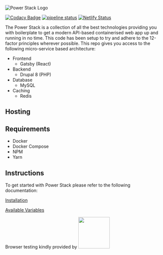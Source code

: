 ![Power Stack Logo](https://i.imgur.com/TZmwxww.png)

[![Codacy Badge](https://api.codacy.com/project/badge/Grade/067c31a35eec4e348dcef717a7aff582)](https://www.codacy.com/app/xaviemirmon/Power-Stack?utm_source=github.com&amp;utm_medium=referral&amp;utm_content=xaviemirmon/Power-Stack&amp;utm_campaign=Badge_Grade)
[![pipeline status](https://gitlab.com/travel-nation/power-stack/badges/master/pipeline.svg)](https://gitlab.com/travel-nation/power-stack/commits/master)
[![Netlify Status](https://api.netlify.com/api/v1/badges/c81828e6-617d-4884-9c61-09049754f036/deploy-status)](https://app.netlify.com/sites/power-stack-prod/deploys)

The Power Stack is a collection of all the best technologies providing you 
with boilerplate to get a modern API-based containerised web app up and 
running in no time. This code has been setup to try and adhere to the 12-factor principles wherever possible. This repo gives you access to the 
following micro-service based architecture:

  - Frontend
    - Gatsby (React)
  - Backend 
    - Drupal 8 (PHP)
  - Database
    - MySQL
  - Caching
    - Redis
    
## Hosting



## Requirements

  - Docker
  - Docker Compose
  - NPM
  - Yarn

## Instructions

To get started with Power Stack please refer to the following documentation:

[Installation](docs/install.md)

[Available Variables](docs/variables.md)



Browser testing kindly provided by [<img src="https://i.imgur.com/qMhoqZP.png" width="100">](https://www.browserstack.com/) 